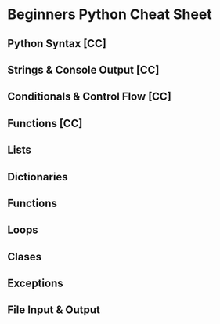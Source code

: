 # Beginners Python Cheat Sheet

## Python Syntax [CC]

## Strings & Console Output [CC]

## Conditionals & Control Flow [CC]

## Functions [CC]

## Lists

## Dictionaries

## Functions

## Loops

## Clases

## Exceptions

## File Input & Output

